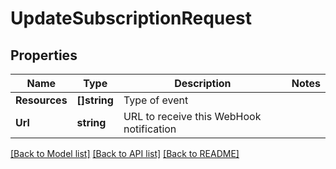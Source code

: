 # UpdateSubscriptionRequest

## Properties

Name | Type | Description | Notes
------------ | ------------- | ------------- | -------------
**Resources** | **[]string** | Type of event | 
**Url** | **string** | URL to receive this WebHook notification | 

[[Back to Model list]](../README.md#documentation-for-models) [[Back to API list]](../README.md#documentation-for-api-endpoints) [[Back to README]](../README.md)


